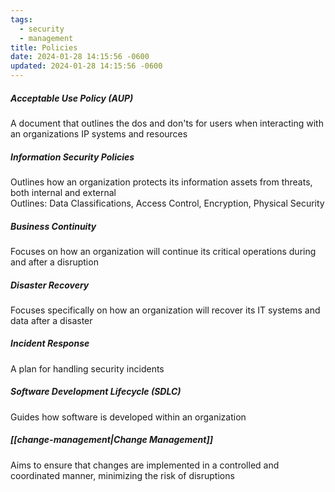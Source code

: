 ```yaml
---
tags:
  - security
  - management
title: Policies
date: 2024-01-28 14:15:56 -0600
updated: 2024-01-28 14:15:56 -0600
---
```


##### Acceptable Use Policy (AUP)
A document that outlines the dos and don'ts for users when interacting with an organizations IP systems and resources

##### Information Security Policies
Outlines how an organization protects its information assets from threats, both internal and external  
Outlines: Data Classifications, Access Control, Encryption, Physical Security

##### Business Continuity
Focuses on how an organization will continue its critical operations during and after a disruption

##### Disaster Recovery
Focuses specifically on how an organization will recover its IT systems and data after a disaster

##### Incident Response
A plan for handling security incidents

##### Software Development Lifecycle (SDLC)
Guides how software is developed within an organization

##### [[change-management|Change Management]]
Aims to ensure that changes are implemented in a controlled and coordinated manner, minimizing the risk of disruptions
